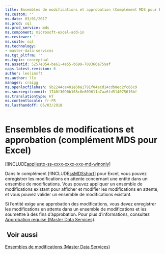 ```yaml
---
title: Ensembles de modifications et approbation (Complément MDS pour Excel) | Microsoft Docs
ms.custom: ''
ms.date: 03/01/2017
ms.prod: sql
ms.prod_service: mds
ms.component: microsoft-excel-add-in
ms.reviewer: ''
ms.suite: sql
ms.technology:
- master-data-services
ms.tgt_pltfrm: ''
ms.topic: conceptual
ms.assetid: 5257e054-be61-4a55-b699-708366a759af
caps.latest.revision: 6
author: leolimsft
ms.author: lle
manager: craigg
ms.openlocfilehash: 9b2244ca401e6ba1791f04acd14cdb8ec2fc66c9
ms.sourcegitcommit: 1740f3090b168c0e809611a7aa6fd514075616bf
ms.translationtype: HT
ms.contentlocale: fr-FR
ms.lasthandoff: 05/03/2018
---
```

# <a name="change-sets-and-approval-mds-add-in-for-excel"></a>Ensembles de modifications et approbation (complément MDS pour Excel)

[!INCLUDE[appliesto-ss-xxxx-xxxx-xxx-md-winonly](../../includes/appliesto-ss-xxxx-xxxx-xxx-md-winonly.md)]

  Dans le complément [!INCLUDE[ssMDSshort](../../includes/ssmdsshort-md.md)] pour Excel, vous pouvez enregistrer les modifications en attente concernant une entité dans un ensemble de modifications. Vous pouvez appliquer un ensemble de modifications existant pour afficher et modifier les modifications en attente, et vous pouvez valider un ensemble de modifications existant.  
  
 Si l’entité exige une approbation des modifications, vous devez enregistrer les modifications en attente dans un ensemble de modifications et les soumettre à des fins d’approbation. Pour plus d’informations, consultez [Approbation requise &#40;Master Data Services&#41;](../../master-data-services/approval-required-master-data-services.md).  
  
## <a name="see-also"></a> Voir aussi  
 [Ensembles de modifications &#40;Master Data Services&#41;](../../master-data-services/changesets-master-data-services.md)  
  
  
